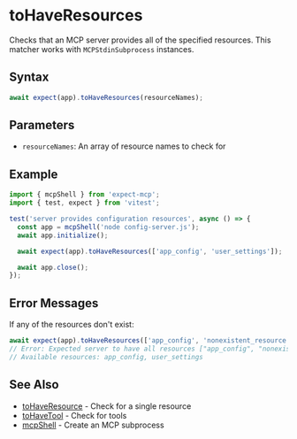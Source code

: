 # toHaveResources

Checks that an MCP server provides all of the specified resources. This matcher works with `MCPStdinSubprocess` instances.

## Syntax

```ts
await expect(app).toHaveResources(resourceNames);
```

## Parameters

- `resourceNames`: An array of resource names to check for

## Example

```ts
import { mcpShell } from 'expect-mcp';
import { test, expect } from 'vitest';

test('server provides configuration resources', async () => {
  const app = mcpShell('node config-server.js');
  await app.initialize();

  await expect(app).toHaveResources(['app_config', 'user_settings']);

  await app.close();
});
```

## Error Messages

If any of the resources don't exist:

```ts
await expect(app).toHaveResources(['app_config', 'nonexistent_resource']);
// Error: Expected server to have all resources ["app_config", "nonexistent_resource"], but "nonexistent_resource" was not found.
// Available resources: app_config, user_settings
```

## See Also

- [toHaveResource](toHaveResource) - Check for a single resource
- [toHaveTool](toHaveTool) - Check for tools
- [mcpShell](mcpShell) - Create an MCP subprocess
